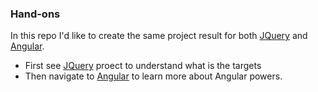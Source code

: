 ### Hand-ons

In this repo I'd like to create the same project result for both [JQuery](jquery) and [Angular](angular).

* First see [JQuery](jquery) proect to understand what is the targets 
* Then navigate to [Angular](angular) to learn more about Angular powers.
